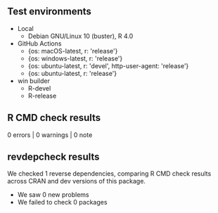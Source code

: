 ## Test environments

- Local
  - Debian GNU/Linux 10 (buster), R 4.0
- GitHub Actions
  - {os: macOS-latest,   r: 'release'}
  - {os: windows-latest, r: 'release'}
  - {os: ubuntu-latest,   r: 'devel', http-user-agent: 'release'}
  - {os: ubuntu-latest,   r: 'release'}
- win builder
  - R-devel
  - R-release

## R CMD check results

0 errors | 0 warnings | 0 note

## revdepcheck results

We checked 1 reverse dependencies, comparing R CMD check results across CRAN and dev versions of this package.

 * We saw 0 new problems
 * We failed to check 0 packages
